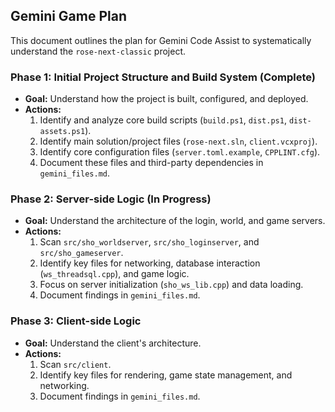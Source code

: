 <!-- 
⚠️ **IMPORTANT NOTICE — DO NOT MODIFY THIS SECTION** ⚠️

**Be thorough. Be accurate. Think through every process carefully. Mistakes must be avoided at all costs.**

This section is **critical** for proper function and reference. **Never change, move, or delete this section.**  
Any edits here may cause significant errors or loss of data integrity.

Always use gemini_memory.md
Akways use gemini_instructions.md
**END OF NOTICE**
-->
## Gemini Game Plan

This document outlines the plan for Gemini Code Assist to systematically understand the `rose-next-classic` project.

### Phase 1: Initial Project Structure and Build System (Complete)

*   **Goal:** Understand how the project is built, configured, and deployed.
*   **Actions:**
    1.  Identify and analyze core build scripts (`build.ps1`, `dist.ps1`, `dist-assets.ps1`).
    2.  Identify main solution/project files (`rose-next.sln`, `client.vcxproj`).
    3.  Identify core configuration files (`server.toml.example`, `CPPLINT.cfg`).
    4.  Document these files and third-party dependencies in `gemini_files.md`.

### Phase 2: Server-side Logic (In Progress)

*   **Goal:** Understand the architecture of the login, world, and game servers.
*   **Actions:**
    1.  Scan `src/sho_worldserver`, `src/sho_loginserver`, and `src/sho_gameserver`.
    2.  Identify key files for networking, database interaction (`ws_threadsql.cpp`), and game logic.
    3.  Focus on server initialization (`sho_ws_lib.cpp`) and data loading.
    4.  Document findings in `gemini_files.md`.

### Phase 3: Client-side Logic
*   **Goal:** Understand the client's architecture.
*   **Actions:**
    1.  Scan `src/client`.
    2.  Identify key files for rendering, game state management, and networking.
    3.  Document findings in `gemini_files.md`.
